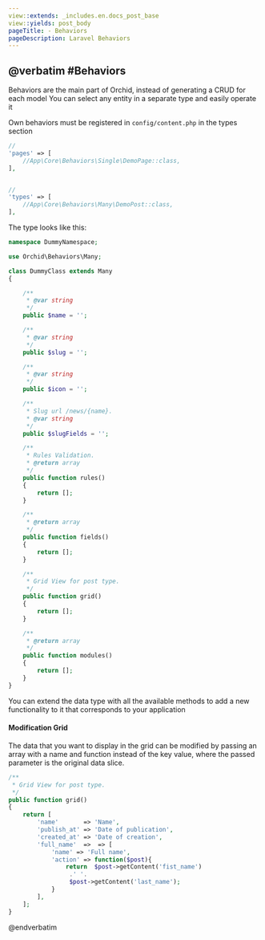 ```yaml
---
view::extends: _includes.en.docs_post_base
view::yields: post_body
pageTitle: - Behaviors
pageDescription: Laravel Behaviors
---
```

@verbatim
#Behaviors 
----------

Behaviors are the main part of Orchid, instead of generating a CRUD for each model
You can select any entity in a separate type and easily operate it


Own behaviors must be registered in `config/content.php` in the types section


```php
//
'pages' => [
    //App\Core\Behaviors\Single\DemoPage::class,
],


//
'types' => [
    //App\Core\Behaviors\Many\DemoPost::class,
],
```


The type looks like this:

```php
namespace DummyNamespace;

use Orchid\Behaviors\Many;

class DummyClass extends Many
{

    /**
     * @var string
     */
    public $name = '';

    /**
     * @var string
     */
    public $slug = '';

    /**
     * @var string
     */
    public $icon = '';

    /**
     * Slug url /news/{name}.
     * @var string
     */
    public $slugFields = '';

    /**
     * Rules Validation.
     * @return array
     */
    public function rules()
    {
        return [];
    }

    /**
     * @return array
     */
    public function fields()
    {
        return [];
    }

    /**
     * Grid View for post type.
     */
    public function grid()
    {
        return [];
    }

    /**
     * @return array
     */
    public function modules()
    {
        return [];
    }
}

```

You can extend the data type with all the available methods to add a new functionality to it that corresponds to your application
 

 
#### Modification Grid
 
The data that you want to display in the grid can be modified by passing an array with a name and function instead of the key value, where the passed parameter is the original data slice.

 ```php
 /**
  * Grid View for post type.
  */
 public function grid()
 {
     return [
         'name'       => 'Name',
         'publish_at' => 'Date of publication',
         'created_at' => 'Date of creation',
         'full_name'  =>  => [
             'name' => 'Full name',
             'action' => function($post){
                 return  $post->getContent('fist_name') 
                  .' '.
                  $post->getContent('last_name');
             }
         ],
     ];
 }

```
 

 
@endverbatim

